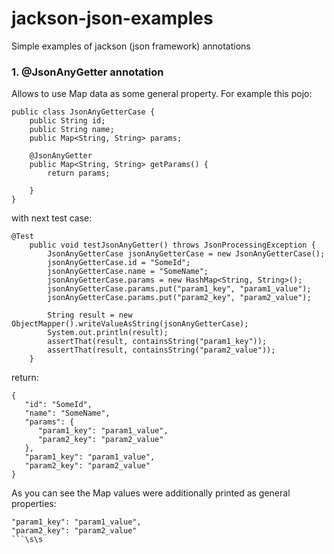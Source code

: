 # jackson-json-examples
Simple examples of jackson (json framework) annotations

### 1. @JsonAnyGetter annotation
Allows to use Map data as some general property. For example this pojo:

```
public class JsonAnyGetterCase {
    public String id;
    public String name;
    public Map<String, String> params;

    @JsonAnyGetter
    public Map<String, String> getParams() {
        return params;

    }
}
```

with next test case:

```
@Test
    public void testJsonAnyGetter() throws JsonProcessingException {
        JsonAnyGetterCase jsonAnyGetterCase = new JsonAnyGetterCase();
        jsonAnyGetterCase.id = "SomeId";
        jsonAnyGetterCase.name = "SomeName";
        jsonAnyGetterCase.params = new HashMap<String, String>();
        jsonAnyGetterCase.params.put("param1_key", "param1_value");
        jsonAnyGetterCase.params.put("param2_key", "param2_value");

        String result = new ObjectMapper().writeValueAsString(jsonAnyGetterCase);
        System.out.println(result);
        assertThat(result, containsString("param1_key"));
        assertThat(result, containsString("param2_value"));
    }
```

return:

```
{
   "id": "SomeId",
   "name": "SomeName",
   "params": {
      "param1_key": "param1_value",
      "param2_key": "param2_value"
   },
   "param1_key": "param1_value",
   "param2_key": "param2_value"
}
```

As you can see the Map values were additionally printed as general properties:

```
"param1_key": "param1_value",
"param2_key": "param2_value"
```\s\s
